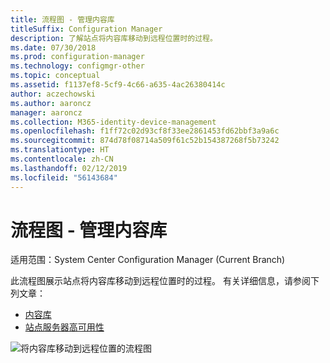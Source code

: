 ```yaml
---
title: 流程图 - 管理内容库
titleSuffix: Configuration Manager
description: 了解站点将内容库移动到远程位置时的过程。
ms.date: 07/30/2018
ms.prod: configuration-manager
ms.technology: configmgr-other
ms.topic: conceptual
ms.assetid: f1137ef8-5cf9-4c66-a635-4ac26380414c
author: aczechowski
ms.author: aaroncz
manager: aaroncz
ms.collection: M365-identity-device-management
ms.openlocfilehash: f1ff72c02d93cf8f33ee2861453fd62bbf3a9a6c
ms.sourcegitcommit: 874d78f08714a509f61c52b154387268f5b73242
ms.translationtype: HT
ms.contentlocale: zh-CN
ms.lasthandoff: 02/12/2019
ms.locfileid: "56143684"
---
```

# <a name="flowchart---manage-content-library"></a>流程图 - 管理内容库

适用范围：System Center Configuration Manager (Current Branch)

此流程图展示站点将内容库移动到远程位置时的过程。 有关详细信息，请参阅下列文章：  
- [内容库](/sccm/core/plan-design/hierarchy/the-content-library)  
- [站点服务器高可用性](/sccm/core/servers/deploy/configure/site-server-high-availability)

![将内容库移动到远程位置的流程图](media/manage-content-library-flowchart.png)
